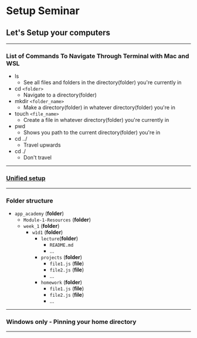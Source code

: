 # Setup Seminar

## Let's Setup your computers

---

### List of Commands To Navigate Through Terminal with Mac and WSL

- ls
  - See all files and folders in the directory(folder) you're currently in
- cd `<folder>`
  - Navigate to a directory(folder)
- mkdir `<folder_name>`
  - Make a directory(folder) in whatever directory(folder) you're in
- touch `<file_name>`
  - Create a file in whatever directory(folder) you're currently in
- pwd
  - Shows you path to the current directory(folder) you're in
- cd ../
  - Travel upwards
- cd ./
  - Don't travel

---

### [Unified setup](https://github.com/appacademy/unified-setup/)

---

### Folder structure

- `app_academy` (**folder**)
  - `Module-1-Resources` (**folder**)
  - `week_1` (**folder**)
    - `w1d1` (**folder**)
      - `lecture`(**folder**)
        - `README.md`
        - ...
      - `projects` (**folder**)
        - `file1.js` (**file**)
        - `file2.js` (**file**)
        - ...
      - `homework` (**folder**)
        - `file1.js` (**file**)
        - `file2.js` (**file**)
        - ...

---

### Windows only - Pinning your home directory

---
